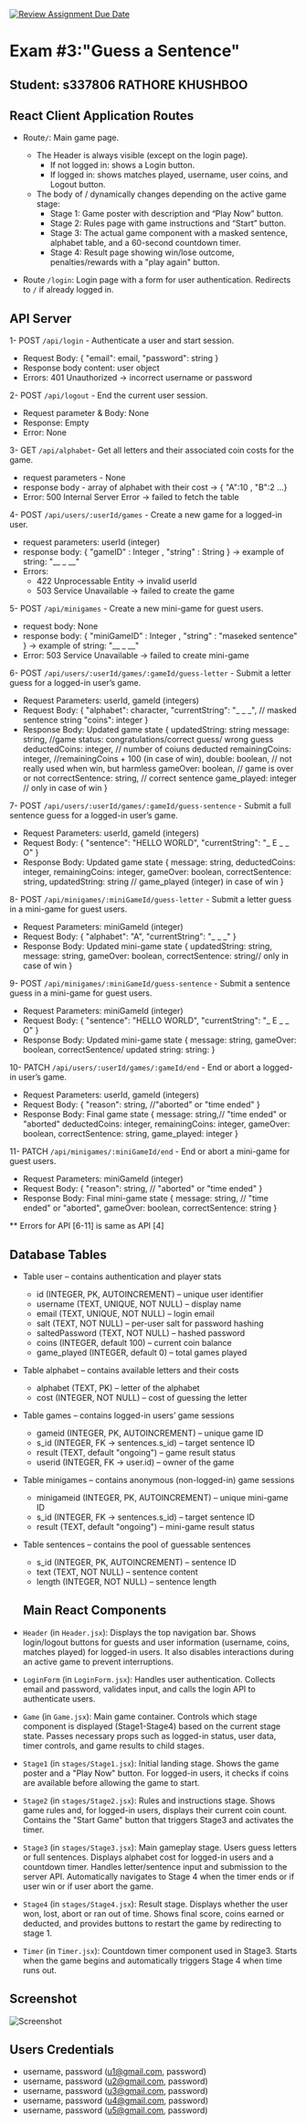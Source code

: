 [![Review Assignment Due Date](https://classroom.github.com/assets/deadline-readme-button-22041afd0340ce965d47ae6ef1cefeee28c7c493a6346c4f15d667ab976d596c.svg)](https://classroom.github.com/a/9bh6fYH1)
# Exam #3:"Guess a Sentence"
## Student: s337806 RATHORE KHUSHBOO 

## React Client Application Routes

- Route`/`: Main game page.
   - The Header is always visible (except on the login page).
     - If not logged in: shows a Login button.
     - If logged in: shows matches played, username, user coins, and Logout button.
   - The body of / dynamically changes depending on the active game stage:
     - Stage 1: Game poster with description and “Play Now” button.
     - Stage 2: Rules page with game instructions and “Start” button.
     - Stage 3: The actual game component with a masked sentence, alphabet table, and a 60-second countdown timer.
     - Stage 4: Result page showing win/lose outcome, penalties/rewards with a "play again" button.

- Route `/login`: Login page with a form for user authentication. Redirects to `/` if already logged in.

## API Server

1- POST `/api/login` - Authenticate a user and start session.
  - Request Body:
      {
      "email": email,
      "password": string
      }
  - Response body content: user object
  - Errors: 401 Unauthorized → incorrect username or password

2- POST `/api/logout` - End the current user session.
  - Request parameter & Body: None
  - Response: Empty  
  - Error: None    

3- GET `/api/alphabet`- Get all letters and their associated coin costs for the game.
  - request parameters - None
  - response body - array of alphabet with their cost -> { "A":10 , "B":2 ...}
  - Error: 500 Internal Server Error → failed to fetch the table

4- POST `/api/users/:userId/games` - Create a new game for a logged-in user.
  - request parameters: userId (integer)
  - response body: { "gameID" : Integer , "string" : String }  -> example of string: "__ _ __"
  - Errors:
      - 422 Unprocessable Entity → invalid userId
      - 503 Service Unavailable → failed to create the game

5- POST `/api/minigames` - Create a new mini-game for guest users.
  - request body: None
  - response body: { "miniGameID" : Integer , "string" : "maseked sentence" }  -> example of string: "__ _ __"
  - Error: 503 Service Unavailable → failed to create mini-game

6- POST `/api/users/:userId/games/:gameId/guess-letter` - Submit a letter guess for a logged-in user’s game.
  - Request Parameters: userId, gameId (integers)
  - Request Body:
      {
        "alphabet": character,
        "currentString": "_ _ _", // masked sentence string
        "coins": integer
      }
  - Response Body: Updated game state
      {
        updatedString: string
        message: string,  //game status: congratulations/correct guess/ wrong guess
        deductedCoins: integer,   // number of coiuns deducted
        remainingCoins: integer, //remainingCoins + 100 (in case of win),
        double: boolean, // not really used when win, but harmless
        gameOver: boolean, // game is over or not
        correctSentence: string, // correct sentence
        game_played: integer // only in case of win 
      }

7- POST `/api/users/:userId/games/:gameId/guess-sentence` - Submit a full sentence guess for a logged-in user’s game.
  - Request Parameters: userId, gameId (integers)
  - Request Body:
    {
      "sentence": "HELLO WORLD",
      "currentString": "_ E _ _ O"
    }
  - Response Body: Updated game state
    {
      message: string,
      deductedCoins: integer,
      remainingCoins: integer,
      gameOver: boolean,
      correctSentence: string,
      updatedString: string  // game_played (integer) in case of win
    }

8- POST `/api/minigames/:miniGameId/guess-letter` -  Submit a letter guess in a mini-game for guest users.
  - Request Parameters: miniGameId (integer)
  - Request Body:
    {
      "alphabet": "A",
      "currentString": "_ _ _"
    }
  - Response Body: Updated mini-game state
    {
      updatedString: string,
      message: string,
      gameOver: boolean,
      correctSentence: string// only in case of win
    }

9- POST `/api/minigames/:miniGameId/guess-sentence` - Submit a sentence guess in a mini-game for guest users.
  - Request Parameters: miniGameId (integer)
  - Request Body:
    {
      "sentence": "HELLO WORLD",
      "currentString": "_ E _ _ O"
    }
  - Response Body: Updated mini-game state
    {
      message: string,
      gameOver: boolean,
      correctSentence/ updated string: string: 
    }

10- PATCH `/api/users/:userId/games/:gameId/end` - End or abort a logged-in user’s game.
  - Request Parameters: userId, gameId (integers)
  - Request Body:
    {
      "reason": string, //"aborted" or "time ended"
    }
  - Response Body: Final game state
    {
      message: string,// "time ended" or "aborted"
      deductedCoins: integer,
      remainingCoins: integer,
      gameOver: boolean,
      correctSentence: string, 
      game_played: integer
    }

11- PATCH `/api/minigames/:miniGameId/end` - End or abort a mini-game for guest users.
  - Request Parameters: miniGameId (integer)
  - Request Body:
    {
      "reason": string, // "aborted" or "time ended"
    }
  - Response Body: Final mini-game state
    {
      message: string, // "time ended"  or "aborted",
      gameOver: boolean,
      correctSentence: string
    }

** Errors for API [6-11] is same as API [4]

## Database Tables

- Table user – contains authentication and player stats
  - id (INTEGER, PK, AUTOINCREMENT) – unique user identifier
  - username (TEXT, UNIQUE, NOT NULL) – display name
  - email (TEXT, UNIQUE, NOT NULL) – login email
  - salt (TEXT, NOT NULL) – per-user salt for password hashing
  - saltedPassword (TEXT, NOT NULL) – hashed password
  - coins (INTEGER, default 100) – current coin balance
  - game_played (INTEGER, default 0) – total games played

- Table alphabet – contains available letters and their costs
  - alphabet (TEXT, PK) – letter of the alphabet
  - cost (INTEGER, NOT NULL) – cost of guessing the letter

- Table games – contains logged-in users’ game sessions
  - gameid (INTEGER, PK, AUTOINCREMENT) – unique game ID
  - s_id (INTEGER, FK → sentences.s_id) – target sentence ID
  - result (TEXT, default "ongoing") – game result status
  - userid (INTEGER, FK → user.id) – owner of the game

- Table minigames – contains anonymous (non-logged-in) game sessions
  - minigameid (INTEGER, PK, AUTOINCREMENT) – unique mini-game ID
  - s_id (INTEGER, FK → sentences.s_id) – target sentence ID
  - result (TEXT, default "ongoing") – mini-game result status

- Table sentences – contains the pool of guessable sentences
  - s_id (INTEGER, PK, AUTOINCREMENT) – sentence ID
  - text (TEXT, NOT NULL) – sentence content
  - length (INTEGER, NOT NULL) – sentence length


  ## Main React Components

- `Header` (in `Header.jsx`): Displays the top navigation bar. Shows login/logout buttons for guests and user information (username, coins, matches played) for logged-in users. It also disables interactions during an active game to prevent interruptions.

- `LoginForm` (in `LoginForm.jsx`): Handles user authentication. Collects email and password, validates input, and calls the login API to authenticate users.

- `Game` (in `Game.jsx`): Main game container. Controls which stage component is displayed (Stage1-Stage4) based on the current stage state. Passes necessary props such as logged-in status, user data, timer controls, and game results to child stages.

- `Stage1` (in `stages/Stage1.jsx`): Initial landing stage. Shows the game poster and a "Play Now" button. For logged-in users, it checks if coins are available before allowing the game to start.

- `Stage2` (in `stages/Stage2.jsx`): Rules and instructions stage. Shows game rules and, for logged-in users, displays their current coin count. Contains the "Start Game" button that triggers Stage3 and activates the timer.

- `Stage3` (in `stages/Stage3.jsx`): Main gameplay stage. Users guess letters or full sentences. Displays alphabet cost for logged-in users and a countdown timer. Handles letter/sentence input and submission to the server API. Automatically navigates to Stage 4 when the timer ends or if user win or if user abort the game.

- `Stage4` (in `stages/Stage4.jsx`): Result stage. Displays whether the user won, lost, abort or ran out of time. Shows final score, coins earned or deducted, and provides buttons to restart the game by redirecting to stage 1.
  
- `Timer` (in `Timer.jsx`): Countdown timer component used in Stage3. Starts when the game begins and automatically triggers Stage 4 when time runs out.


## Screenshot

![Screenshot](./img/)

## Users Credentials

- username, password (u1@gmail.com, password)
- username, password (u2@gmail.com, password)
- username, password (u3@gmail.com, password)
- username, password (u4@gmail.com, password)
- username, password (u5@gmail.com, password)

